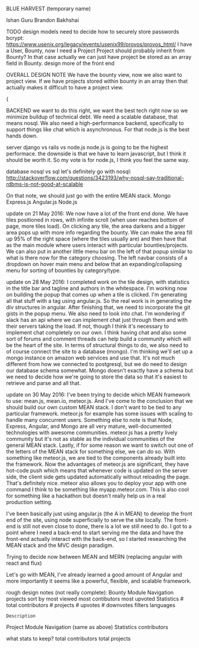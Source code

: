 BLUE HARVEST (temporary name)

Ishan Guru
Brandon Bakhshai

TODO
    design models
        need to decide how to securely store passwords
            bcrypt: https://www.usenix.org/legacy/events/usenix99/provos/provos_html/
        I have a User, Bounty, now I need a Project
            Project should probably inherit from Bounty? In that case actually
            we can just have project be stored as an array field in Bounty.
    design more of the front end


OVERALL DESIGN NOTE
    We have the bounty view, now we also want to project view.
    If we have projects stored within bounty in an array then that actually
    makes it difficult to have a project view. 

{






BACKEND
    we want to do this right, we want the best tech right now
    so we minimize buildup of technical debt. We need a scalable database,
    that means nosql. We also need a high-performance backend, specifically to
    support things like chat which is asynchronous. For that node.js is the best
    hands down. 

server
    django vs rails vs node.js
        node.js is going to be the highest performace. the downside is that we
        have to learn javascript, but I think it should be worth it. So my vote
        is for node.js, I think you feel the same way.
        

database
    nosql vs sql 
        let's definitely go with nosql: 
        http://stackoverflow.com/questions/3423193/why-nosql-say-traditional-rdbms-is-not-good-at-scalable

On that note, we should just go with the entire MEAN stack. 
Mongo
Express.js
Angular.js
Node.js



update on 21 May 2016:
We now have a lot of the front end done. We have tiles positioned in rows, with
infinite scroll (when user reaches bottom of page, more tiles load). On clicking
any tile, the area darkens and a bigger area pops up with more info regarding
the bounty. We can make the area fill up 95% of the right space (where the tiles
usually are) and then have that as the main module where users interact with
particular bounties/projects. We can also put in another little menu bar on the
left of that popup similar to what is there now for the category choosing.
The left navbar consists of a dropdown on hover main menu and below that an
expanding/collapsing menu for sorting of bounties by category/type. 

update on 28 May 2016:
I completed work on the tile design, with statistics in the title bar and
tagline and authors in the whitespace. I'm working now on building the popup 
that comes up when a tile is clicked. I'm generating all that stuff with a tag 
using angular.js. So the real work is in generating the div structures in
angular. After finishing that, we need to incorporate the git gists in the popup
menu. We also need to look into chat. I'm wondering if slack has an api where we
can implement chat just through them and with their servers taking the load. If
not, though I think it's necessary to implement chat completely on our own. I
think having chat and also some sort of forums and comment threads can help
build a community which will be the heart of the site. In terms of structural
things to do, we also need to of course connect the site to a database (mongo).
I'm thinking we'll set up a mongo instance on amazon web services and use that.
It's not much different from how we connected to postgresql, but we do need to
design our database schema somewhat. Mongo doesn't exactly have a schema but we
need to decide how we're going to store the data so that it's easiest to
retrieve and parse and all that.

update on 30 May 2016:
I've been trying to decide which MEAN framework to use: mean.js, mean.io,
meteor.js. And I've come to the conclusion that we should build our own custom 
MEAN stack. I don't want to be tied to any particular framework. meteor.js for
example has some issues with scaling to handle many concurrent users. Something
else to note is that Node, Express, Angular, and Mongo are all very mature, 
well-documented technologies with awesome communities. meteor.js has a pretty
lively community but it's not as stable as the individual communities of
the general MEAN stack. Lastly, if for some reason we want to switch out one of
the letters of the MEAN stack for something else, we can do so. With something
like meteor.js, we are tied to the components already built into the framework.
Now the advantages of meteor.js are significant, they have hot-code push which
means that whenever code is updated on the server side, the client side gets
updated automatically without reloading the page. That's definitely nice. meteor
also allows you to deploy your app with one command I think to be something like
myapp.meteor.com. This is also cool for something like a hackathon but doesn't
really help us in a real production setting. 

I've been basically just using angular.js (the A in
MEAN) to develop the front end of the site, using node superficially to serve
the site locally. The front-end is still not even close to done, there is a lot
we still need to do. I got to a point where I need a back-end to start serving me
the data and have the front-end actually interact with the back-end, so I
started researching the MEAN stack and the MVC design paradigm. 

Trying to decide now between MEAN and MERN (replacing angular with react and
flux)

Let's go with MEAN, I've already learned a good amount of Angular and more
importantly it seems like a powerful, flexible, and scalable framework. 


rough design notes (not really complete):
Bounty Module
    Navigation
        projects
        sort by
            most viewed
            most contibutors
            most upvoted
    Statistics
        # total contributors
        # projects
        # upvotes
        # downvotes
        filters
        languages


    Description

Project Module
    Navigation (same as above)
    Statistics
        contributors


what stats to keep?
    total contributors
    total projects

